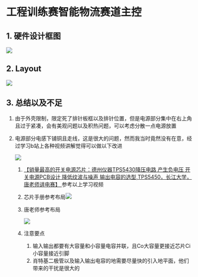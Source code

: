 # 工程训练赛智能物流赛道主控

## 1. 硬件设计框图



![](https://gegeekblog-1325046062.cos.ap-chengdu.myqcloud.com/blogSTM32F407VET6%E4%B8%BB%E6%8E%A7%E6%9D%BF.png)

## 2. Layout

![](https://gegeekblog-1325046062.cos.ap-chengdu.myqcloud.com/blog20240328124831.png)

## 3. 总结以及不足

1. 由于外壳限制，限定死了排针板框以及排针位置，但是电源部分集中在右上角且过于紧凑，会有美观问题以及积热问题，可以考虑分散一点电源放置

2. 电源部分电感下铺铜且走线，这是很大的问题，然而我当时竟然没有在意，经过学习b站上各种视频讲解觉得可以做以下改进

   ![](https://gegeekblog-1325046062.cos.ap-chengdu.myqcloud.com/blog20240328125027.png)

   1. [【销量最高的开关电源芯片：德州仪器TPS5430降压电路 产生负电压 开关电源PCB设计 降低纹波与噪声 输出电容的选型,TPS5450，长江大学，唐老师讲电赛】 ](https://www.bilibili.com/video/BV1sw411j7Nz/?share_source=copy_web&vd_source=c34265eabafe1cdd353228c94e5b1881)参考以上学习视频

   2. 芯片手册参考布局![](https://gegeekblog-1325046062.cos.ap-chengdu.myqcloud.com/blogPasted%20image%2020240128230412.png)

   3. 唐老师参考布局 

      ![](https://gegeekblog-1325046062.cos.ap-chengdu.myqcloud.com/blogPasted%20image%2020240310190547.png)

   4. 注意要点

      1. 输入输出都要有大容量和小容量电容并联，且Co大容量更接近芯片Ci小容量接近引脚
      2. 肖特基二极管以及输入输出电容的地需要尽量快的引入地平面，他们带来的干扰是很大的

